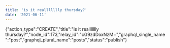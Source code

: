 ```yaml
---
title: 'is it reallllllly thursday?'
date: '2021-06-11'
---
```


{"action_type":"CREATE","title":"is it reallllllly thursday?","node_id":173,"relay_id":"cG9zdDoxNzM=","graphql_single_name":"post","graphql_plural_name":"posts","status":"publish"}
